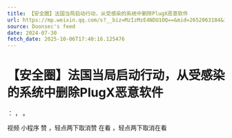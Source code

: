 ```yaml
---
title: 【安全圈】法国当局启动行动，从受感染的系统中删除PlugX恶意软件
url: https://mp.weixin.qq.com/s?__biz=MzIzMzE4NDU1OQ==&mid=2652063184&idx=4&sn=0aa0c65e3f40809adce0b4d3d7d901f9
source: Doonsec's feed
date: 2024-07-30
fetch_date: 2025-10-06T17:40:16.125476
---
```


# 【安全圈】法国当局启动行动，从受感染的系统中删除PlugX恶意软件

：
，
。

视频
小程序
赞
，轻点两下取消赞
在看
，轻点两下取消在看